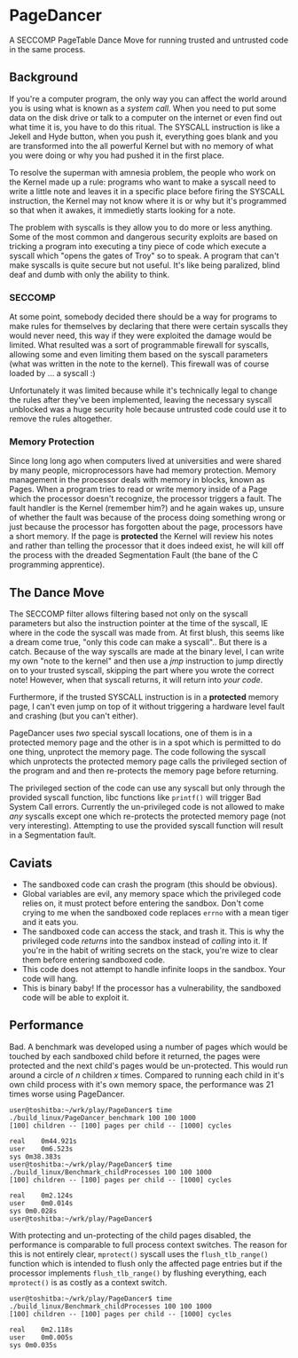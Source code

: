 # PageDancer

A SECCOMP PageTable Dance Move for running trusted and untrusted code in the same process.


## Background

If you're a computer program, the only way you can affect the world around you is using what
is known as a *system call*. When you need to put some data on the disk drive or talk to a
computer on the internet or even find out what time it is, you have to do this ritual.
The SYSCALL instruction is like a Jekell and Hyde button, when you push it, everything goes
blank and you are transformed into the all powerful Kernel but with no memory of what you
were doing or why you had pushed it in the first place.

To resolve the superman with amnesia problem, the people who work on the Kernel made up a rule:
programs who want to make a syscall need to write a little note and leaves it in a specific
place before firing the SYSCALL instruction, the Kernel may not know where it is or why but
it's programmed so that when it awakes, it immedietly starts looking for a note.

The problem with syscalls is they allow you to do more or less anything. Some of the most common
and dangerous security exploits are based on tricking a program into executing a tiny piece
of code which execute a syscall which "opens the gates of Troy" so to speak. A program that can't
make syscalls is quite secure but not useful. It's like being paralized, blind deaf and dumb with
only the ability to think.


### SECCOMP

At some point, somebody decided there should be a way for programs to make rules for themselves
by declaring that there were certain syscalls they would never need, this way if they were
exploited the damage would be limited. What resulted was a sort of programmable firewall for
syscalls, allowing some and even limiting them based on the syscall parameters (what was written
in the note to the kernel). This firewall was of course loaded by ... a syscall :)

Unfortunately it was limited because while it's technically legal to change the rules after
they've been implemented, leaving the necessary syscall unblocked was a huge security hole
because untrusted code could use it to remove the rules altogether.


### Memory Protection

Since long long ago when computers lived at universities and were shared by many people,
microprocessors have had memory protection. Memory management in the processor deals with memory
in blocks, known as Pages. When a program tries to read or write memory inside of a Page which
the processor doesn't recognize, the processor triggers a fault. The fault handler is the Kernel
(remember him?) and he again wakes up, unsure of whether the fault was because of the process
doing something wrong or just because the processor has forgotten about the page, processors
have a short memory. If the page is **protected** the Kernel will review his notes and rather than
telling the processor that it does indeed exist, he will kill off the process with the dreaded
Segmentation Fault (the bane of the C programming apprentice).


## The Dance Move

The SECCOMP filter allows filtering based not only on the syscall parameters but also the
instruction pointer at the time of the syscall, IE where in the code the syscall was made from.
At first blush, this seems like a dream come true, "only this code can make a syscall".. But there
is a catch. Because of the way syscalls are made at the binary level, I can write my own
"note to the kernel" and then use a *jmp* instruction to jump directly on to your trusted syscall,
skipping the part where you wrote the correct note! However, when that syscall returns, it will
return into *your code*.

Furthermore, if the trusted SYSCALL instruction is in a **protected** memory page, I can't even
jump on top of it without triggering a hardware level fault and crashing (but you can't either).

PageDancer uses *two* special syscall locations, one of them is in a protected memory page and
the other is in a spot which is permitted to do one thing, unprotect the memory page. The code
following the syscall which unprotects the protected memory page calls the privileged section of
the program and and then re-protects the memory page before returning.

The privileged section of the code can use any syscall but only through the provided syscall
function, libc functions like `printf()` will trigger Bad System Call errors. Currently the
un-privileged code is not allowed to make *any* syscalls except one which re-protects the
protected memory page (not very interesting). Attempting to use the provided syscall function
will result in a Segmentation fault.


## Caviats

* The sandboxed code can crash the program (this should be obvious).
* Global variables are evil, any memory space which the privileged code relies on, it must
protect before entering the sandbox. Don't come crying to me when the sandboxed code replaces
`errno` with a mean tiger and it eats you.
* The sandboxed code can access the stack, and trash it. This is why the privileged code
*returns* into the sandbox instead of *calling* into it. If you're in the habit of writing
secrets on the stack, you're wize to clear them before entering sandboxed code.
* This code does not attempt to handle infinite loops in the sandbox. Your code will hang.
* This is binary baby! If the processor has a vulnerability, the sandboxed code will be able
to exploit it.


## Performance

Bad. A benchmark was developed using a number of pages which would be touched by each
sandboxed child before it returned, the pages were protected and the next child's pages would
be un-protected. This would run around a circle of *n* children *x* times. Compared to running
each child in it's own child process with it's own memory space, the performance was 21 times
worse using PageDancer.

```
user@toshitba:~/wrk/play/PageDancer$ time ./build_linux/PageDancer_benchmark 100 100 1000
[100] children -- [100] pages per child -- [1000] cycles

real	0m44.921s
user	0m6.523s
sys	0m38.383s
user@toshitba:~/wrk/play/PageDancer$ time ./build_linux/Benchmark_childProcesses 100 100 1000
[100] children -- [100] pages per child -- [1000] cycles

real	0m2.124s
user	0m0.014s
sys	0m0.028s
user@toshitba:~/wrk/play/PageDancer$ 
```

With protecting and un-protecting of the child pages disabled, the performance is comparable
to full process context switches. The reason for this is not entirely clear, `mprotect()`
syscall uses the `flush_tlb_range()` function which is intended to flush only the affected
page entries but if the processor implements `flush_tlb_range()` by flushing everything,
each `mprotect()` is as costly as a context switch.


```
user@toshitba:~/wrk/play/PageDancer$ time ./build_linux/Benchmark_childProcesses 100 100 1000
[100] children -- [100] pages per child -- [1000] cycles

real	0m2.118s
user	0m0.005s
sys	0m0.035s
```


